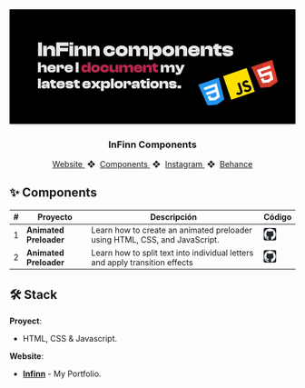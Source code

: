 <div align="center">
    <a href="#">
    <img src="./image/readme.webp" /> 
    </a>
  <h3>
    <strong>InFinn Components</strong>
  </h3>
</div>

<div align="center">
    <a href="#">
        Website
    </a>
    <span>&nbsp;❖&nbsp;</span>
    <a href="#-Components">
        Components
    </a>
    <span>&nbsp;❖&nbsp;</span>
    <a href="https://www.instagram.com/antisocial_infinn/">
        Instagram
    </a>
    <span>&nbsp;❖&nbsp;</span>
    <a href="https://www.behance.net/infinn">
        Behance
    </a>
</div>

## ✨ Components

|  #   | Proyecto         | Descripción                       | Código 
| --- | --- | ------------------------------------------------------------------------ | ---
| 1 | **Animated Preloader** | Learn how to create an animated preloader using HTML, CSS, and JavaScript. | [![Github Icon](./image/github.png)](https://github.com/infinn/infinn-components/tree/main/001-preloader)
| 2 | **Animated Preloader** | Learn how to split text into individual letters and apply transition effects | [![Github Icon](./image/github.png)](https://github.com/infinn/infinn-components/tree/main/002-link-animation)

## 🛠️ Stack

**Proyect**:

- HTML, CSS & Javascript.

**Website**:

- [**Infinn**](https://infinn.github.io) - My Portfolio.